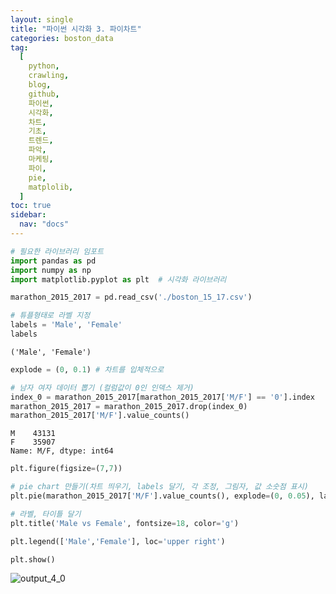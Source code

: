 ```yaml
---
layout: single
title: "파이썬 시각화 3. 파이차트"
categories: boston_data
tag:
  [
    python,
    crawling,
    blog,
    github,
    파이썬,
    시각화,
    차트,
    기초,
    트렌드,
    파악,
    마케팅,
    파이,
    pie,
    matplolib,
  ]
toc: true
sidebar:
  nav: "docs"
---
```


```python
# 필요한 라이브러리 임포트
import pandas as pd
import numpy as np
import matplotlib.pyplot as plt  # 시각화 라이브러리

marathon_2015_2017 = pd.read_csv('./boston_15_17.csv')
```

```python
# 튜플형태로 라벨 지정
labels = 'Male', 'Female'
labels
```

    ('Male', 'Female')

```python
explode = (0, 0.1) # 차트를 입체적으로
```

```python
# 남자 여자 데이터 뽑기 (컬럼값이 0인 인덱스 제거)
index_0 = marathon_2015_2017[marathon_2015_2017['M/F'] == '0'].index
marathon_2015_2017 = marathon_2015_2017.drop(index_0)
marathon_2015_2017['M/F'].value_counts()
```

    M    43131
    F    35907
    Name: M/F, dtype: int64

```python
plt.figure(figsize=(7,7))

# pie chart 만들기(차트 띄우기, labels 달기, 각 조정, 그림자, 값 소숫점 표시)
plt.pie(marathon_2015_2017['M/F'].value_counts(), explode=(0, 0.05), labels=labels, startangle=90, shadow=True, autopct='%.2f')

# 라벨, 타이틀 달기
plt.title('Male vs Female', fontsize=18, color='g')

plt.legend(['Male','Female'], loc='upper right')

plt.show()
```

![output_4_0](https://user-images.githubusercontent.com/67591105/149238602-63174920-69c4-4838-bc09-9d8c75c8e916.png)

```python

```
